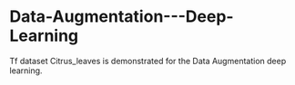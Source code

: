 # Data-Augmentation---Deep-Learning
Tf dataset Citrus_leaves is demonstrated for the Data Augmentation deep learning.
